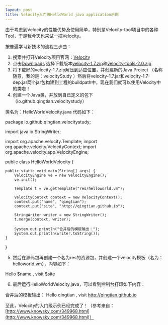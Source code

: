 ```yaml
---
layout: post
title: Velocity入门级HelloWorld java application示例
---
```


由于考虑到Velocity的性能优势及使用简单，特别是Velocity-tool项目中的各种Tool，于是我今天也来试一把Velocity。

按普遍学习新技术的流程三步曲：

1. 搜索并打开Velocity项目官网：[Velocity](http://velocity.apache.org/)
2. 点击[Downloads](http://velocity.apache.org/download.cgi) 选择下载版本[velocity-1.7.zip](http://apache.dataguru.cn//velocity/engine/1.7/velocity-1.7.zip)和[velocity-tools-2.0.zip](http://apache.dataguru.cn//velocity/tools/2.0/velocity-tools-2.0.zip)
3. 将下载好的velocity-1.7.zip解压到适应位置，并创建新的Java Project （名称随意，我的是：velocityStudy ）然后将velocity-1.7.jar和velocity-1.7-dep.jar两个jar包构建到工程的buildpath中，现在我们就可以使用Velocity中的类啦！
4. 创建一个Java类，并放到自已定义的包下（io.github.qingtian.velocitystudy）

类名为：HelloWorldVelocity.java
代码如下：

package io.github.qingtian.velocitystudy;

import java.io.StringWriter;

import org.apache.velocity.Template;
import org.apache.velocity.VelocityContext;
import org.apache.velocity.app.VelocityEngine;

public class HelloWorldVelocity {

	public static void main(String[] args) {
		VelocityEngine ve = new VelocityEngine();
		ve.init();

		Template t = ve.getTemplate("res/helloworld.vm");

		VelocityContext context = new VelocityContext();
		context.put("name", "qingtian");
		context.put("site", "http://qingtian.github.io");

		StringWriter writer = new StringWriter();
		t.merge(context, writer);

		System.out.println("合并后的模板输出：");
		System.out.println(writer.toString());
	}

}

5. 然后在源码包再创建一个名为res的资源包，并创建一个velocity模板（名为：helloworld.vm），内容如下：

Hello $name , visit $site

6. 最后运行HelloWorldVelocity.java，可以看到控制台打印如下内容：

合并后的模板输出：
Hello qingtian , visit http://qingtian.github.io

至此，Velocity的入门级示例已经完成了！（参考来自：[http://www.knowsky.com/349968.html](http://www.knowsky.com/349968.html)）

